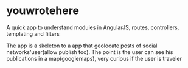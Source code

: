youwrotehere
============

A quick app to understand modules in AngularJS, routes, controllers, templating and filters

The app is a skeleton to a app that geolocate posts of social networks'user(allow publish too). The point is the user can see his publications in a map(googlemaps), very curious if the user is traveler
